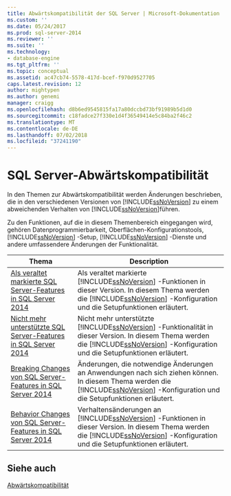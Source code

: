 ```yaml
---
title: Abwärtskompatibilität der SQL Server | Microsoft-Dokumentation
ms.custom: ''
ms.date: 05/24/2017
ms.prod: sql-server-2014
ms.reviewer: ''
ms.suite: ''
ms.technology:
- database-engine
ms.tgt_pltfrm: ''
ms.topic: conceptual
ms.assetid: ac47cb74-5578-417d-bcef-f970d9527705
caps.latest.revision: 12
author: mightypen
ms.author: genemi
manager: craigg
ms.openlocfilehash: d8b6ed9545815fa17a80dccbd73bf91989b5d1d0
ms.sourcegitcommit: c18fadce27f330e1d4f36549414e5c84ba2f46c2
ms.translationtype: MT
ms.contentlocale: de-DE
ms.lasthandoff: 07/02/2018
ms.locfileid: "37241190"
---
```

# <a name="sql-server-backward-compatibility"></a>SQL Server-Abwärtskompatibilität
  In den Themen zur Abwärtskompatibilität werden Änderungen beschrieben, die in den verschiedenen Versionen von [!INCLUDE[ssNoVersion](../includes/ssnoversion-md.md)] zu einem abweichenden Verhalten von [!INCLUDE[ssNoVersion](../includes/ssnoversion-md.md)]führen.  
  
 Zu den Funktionen, auf die in diesem Themenbereich eingegangen wird, gehören Datenprogrammierbarkeit, Oberflächen-Konfigurationstools, [!INCLUDE[ssNoVersion](../includes/ssnoversion-md.md)] -Setup, [!INCLUDE[ssNoVersion](../includes/ssnoversion-md.md)] -Dienste und andere umfassendere Änderungen der Funktionalität.  
  
|Thema|Description|  
|-----------|-----------------|  
|[Als veraltet markierte SQL Server-Features in SQL Server 2014](../../2014/getting-started/deprecated-sql-server-features-in-sql-server-2014.md)|Als veraltet markierte [!INCLUDE[ssNoVersion](../includes/ssnoversion-md.md)] -Funktionen in dieser Version. In diesem Thema werden die [!INCLUDE[ssNoVersion](../includes/ssnoversion-md.md)] -Konfiguration und die Setupfunktionen erläutert.|  
|[Nicht mehr unterstützte SQL Server-Features in SQL Server 2014](../../2014/getting-started/discontinued-sql-server-features-in-sql-server-2014.md)|Nicht mehr unterstützte [!INCLUDE[ssNoVersion](../includes/ssnoversion-md.md)] -Funktionalität in dieser Version. In diesem Thema werden die [!INCLUDE[ssNoVersion](../includes/ssnoversion-md.md)] -Konfiguration und die Setupfunktionen erläutert.|  
|[Breaking Changes von SQL Server-Features in SQL Server 2014](../../2014/getting-started/breaking-changes-to-sql-server-features-in-sql-server-2014.md)|Änderungen, die notwendige Änderungen an Anwendungen nach sich ziehen können. In diesem Thema werden die [!INCLUDE[ssNoVersion](../includes/ssnoversion-md.md)] -Konfiguration und die Setupfunktionen erläutert.|  
|[Behavior Changes von SQL Server-Features in SQL Server 2014](../../2014/getting-started/behavior-changes-to-sql-server-features-in-sql-server-2014.md)|Verhaltensänderungen an [!INCLUDE[ssNoVersion](../includes/ssnoversion-md.md)] -Funktionen in dieser Version. In diesem Thema werden die [!INCLUDE[ssNoVersion](../includes/ssnoversion-md.md)] -Konfiguration und die Setupfunktionen erläutert.|  
  
## <a name="see-also"></a>Siehe auch  
 [Abwärtskompatibilität](../../2014/getting-started/backward-compatibility.md)  
  
  
